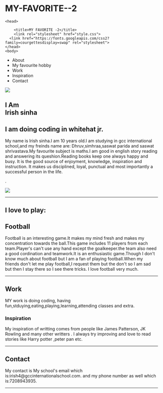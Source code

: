 # MY-FAVORITE--2<html>

    <head>
        
        <title>MY FAVORITE -2</title>
        <link rel="stylesheet" href="style.css">
      <link href="https://fonts.googleapis.com/css2?family=courgettesdisplay=swap" rel="stylesheet"> 
    </head> 
    <body>
 <ul class="menu">
<li class="links">About</li>        
<li class="links">My favourite hobby</li>
<li class="links">Work</li>
<li class="links">Inspiration</li>
<li class="links">Contact</li>
</ul>

 <section id="welcome" class="parallax-container"> 
<div class="parallax-inner"> 
    <img src="stbl.jpg" class="profile" />
<h1>
    I Am <br><span id="name">Irish sinha</span></h1> 
    <h2> I am doing coding in whitehat jr.</h2>
        </section>
    <section id="bio">
     <div class="line"></div>
        <p>My name is Irish sinha.I am 10 years old.I am studying in gcc international school,and my freinds name are: Dhruv,simhraa,saswat parida and saswat shrivastava.My favourite subject is maths.I am good in english story reading and answering its queshion.Reading books keep one always happy and busy. It is the good source of enjoyment, knowledge, inspiration and instruction. It makes us disciplined, loyal, punctual and most importantly a successful person in the life.</p>.</p> </section>
        </div>
    </section>
 <section id=My favourite hobby"">
<h1My favourite hobby></h1>        
<div class="parallax-inner">
      <img src=https://images-na.ssl-images-amazon.com/images/I/51Y+yNeWVaL.jpg"">
      <hr>
      <h1> I love to play: </h1>
      <h2> Football </h2>
      <p> Football is an interesting game.It makes my mind fresh and makes my concentration towards the ball.This game includes 11 players from each team.Player's can't use any hand except the goalkeeper.the team also need a good cordination and teamwork.It is an enthusiastic game.Though I don't know much about football but I am a fan of playing football.When my friends don't let me play football,I request them but the don't so I am sad but then I stay there so I see there tricks. I love football very much. </p>
    </div>
    </section>
<section id="work">
    <hr>
    <h2> Work </h2>
    <p> MY work is doing coding, having fun,stduying,eating,playing,learning,attending classes and extra.
 <section id="inspiration">
   <h1> Inspiration</h1>
<p>My inspiration of writting comes from people like James Patterson, JK Rowling and many other writters . I always try improving and love to read stories like Harry potter ,peter pan etc.</p>

 <section id="contact">
        <hr>
        <h2> Contact </h2>
        <p> My contact is My school's email which is:irish4@gccinternationalschool.com.  and my phone number as well which is:7208943935.
          <hr>
</body>

</html>    
